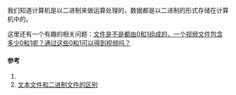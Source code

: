 我们知道计算机是以二进制来做运算处理的，数据都是以二进制的形式存储在计算机中的。



这里还有一个有趣的相关问题：[文件是不是都由0和1组成的，一个视频文件包含多少0和1呢？通过这些0和1可以得到视频吗？](https://www.zhihu.com/question/399474422/answer/1274225894)

#### 参考
1. [](https://blog.csdn.net/wangxin6722513/article/details/46049937)
2. [文本文件和二进制文件的区别](https://www.zhihu.com/question/19971994)